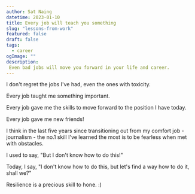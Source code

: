 ```yaml
---
author: Sat Naing
datetime: 2023-01-10
title: Every job will teach you something
slug: "lessons-from-work"
featured: false
draft: false
tags:
  - career
ogImage: ""
description:
 Even bad jobs will move you forward in your life and career.
---
```


I don't regret the jobs I've had, even the ones with toxicity.

Every job taught me something important.

Every job gave me the skills to move forward to the position I have today.

Every job gave me new friends!

I think in the last five years since transitioning out from my comfort job - journalism - the no.1 skill I've learned the most is to be fearless when met with obstacles.

I used to say, "But I don't know how to do this!"

Today, I say, "I don't know how to do this, but let's find a way how to do it, shall we?"

Resilience is a precious skill to hone. :)